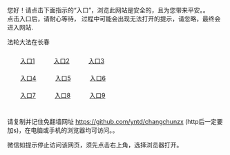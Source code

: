 您好！请点击下面指示的“入口”，浏览此网站是安全的，且为您带来平安。。 <br/>
点击入口后，请耐心等待， 过程中可能会出现无法打开的提示，请忽略，最终会进入网站. </br>

法轮大法在长春<br/>
<div style="padding:10px"><a style="margin:20px" target="_blank" href="https://d2zg1yol5vigzb.cloudfront.net/2Qpsp?ifujtu" id="ccLink1" rel="nofollow">入口1</a> <a target="_blank" style="margin:20px" href="https://dl8cwj3q3ub1v.cloudfront.net/2Qpsp?vdnnazjg" id="ccLink2" rel="nofollow">入口2</a> <a style="margin:20px" target="_blank" href="https://d1jdvtpgvp9gru.cloudfront.net/2Qpsp?vnhybhl" id="ccLink3" rel="nofollow">入口3</a></div>

<div style="padding:10px" ><a style="margin:20px" target="_blank" href="https://d2zg1yol5vigzb.cloudfront.net/2Qpsp?ifujtu" id="ccLink4" rel="nofollow">入口4</a> <a style="margin:20px" href="https://dl8cwj3q3ub1v.cloudfront.net/2Qpsp?vdnnazjg" target="_blank" id="ccLink5" rel="nofollow">入口5</a> <a style="margin:20px" href="https://d1jdvtpgvp9gru.cloudfront.net/2Qpsp?vnhybhl" target="_blank" id="ccLink6" rel="nofollow">入口6</a></div>

<div style="padding:10px"><a style="margin:20px" target="_blank" href="https://d2zg1yol5vigzb.cloudfront.net/2Qpsp?ifujtu" id="ccLink7" rel="nofollow">入口7</a> <a style="margin:20px" href="https://dl8cwj3q3ub1v.cloudfront.net/2Qpsp?vdnnazjg" target="_blank" id="ccLink8" rel="nofollow">入口8</a> <a style="margin:20px" target="_blank" href="https://d1jdvtpgvp9gru.cloudfront.net/2Qpsp?vnhybhl" id="ccLink9" rel="nofollow">入口9</a></div>

<br/>



请复制并记住免翻墙网址 https://github.com/yntd/changchunzx (http后一定要加s)，在电脑或手机的浏览器均可访问。。<br/>

微信如提示停止访问该网页，须先点击右上角，选择浏览器打开。

